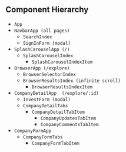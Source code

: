 ## Component Hierarchy

* `App`
 * `NavbarApp (all pages)`
   * `SearchIndex`
   * `SignInForm (modal)`
 * `SplashCarouselApp (/)`
   * `SplashCarouselIndex`
     * `SplashCarouselIndexItem`
 * `BrowserApp (/explore)`
   * `BrowserSelectorIndex`
   * `BrowserResultsIndex (infinite scroll)`
     * `BrowserResultsIndexItem`
 * `CompanyDetailApp  (/explore/:id)`
   * `InvestForm (modal)`
   * `CompanyDetailTabs`
     * `CompanyDetailTabItem`
       * `CompanyUpdatesTabItem`
       * `CompanyCommentsTabItem`
 * `CompanyFormApp`
   * `CompanyFormTabs`
     * `CompanyFormTabItem`
